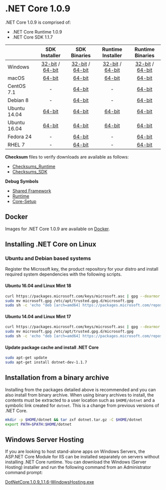 # .NET Core 1.0.9

.NET Core 1.0.9 is comprised of:

* .NET Core Runtime 1.0.9
* .NET Core SDK 1.1.7

|         | SDK Installer                                         | SDK Binaries                                                         | Runtime Installer                                                  | Runtime Binaries                                                   |
| ------- | :---------------------------------------------------: | :-------------------------------------------------------------------:| :----------------------------------------------------------------: | :----------------------------------------------------------------: |
| Windows                 | [32-bit](https://download.microsoft.com/download/4/E/6/4E64A465-F02E-43AD-9A86-A08A223A82C3/dotnet-dev-win-x86.1.1.7.exe) / [64-bit](https://download.microsoft.com/download/4/E/6/4E64A465-F02E-43AD-9A86-A08A223A82C3/dotnet-dev-win-x64.1.1.7.exe)  | [32-bit](https://download.microsoft.com/download/4/E/6/4E64A465-F02E-43AD-9A86-A08A223A82C3/dotnet-dev-win-x86.1.1.7.zip) / [64-bit](https://download.microsoft.com/download/4/E/6/4E64A465-F02E-43AD-9A86-A08A223A82C3/dotnet-dev-win-x64.1.1.7.zip) | [32-bit](https://download.microsoft.com/download/A/1/D/A1D5F1B5-A7B0-432B-A354-FCDC4B059149/dotnet-win-x86.1.0.9.exe) / [64-bit](https://download.microsoft.com/download/A/1/D/A1D5F1B5-A7B0-432B-A354-FCDC4B059149/dotnet-win-x64.1.0.9.exe) | [32-bit](https://download.microsoft.com/download/A/1/D/A1D5F1B5-A7B0-432B-A354-FCDC4B059149/dotnet-win-x86.1.0.9.zip) / [64-bit](https://download.microsoft.com/download/A/1/D/A1D5F1B5-A7B0-432B-A354-FCDC4B059149/dotnet-win-x64.1.0.9.zip) |
| macOS                   | [64-bit](https://download.microsoft.com/download/4/E/6/4E64A465-F02E-43AD-9A86-A08A223A82C3/dotnet-dev-osx-x64.1.1.7.pkg)  | [64-bit](https://download.microsoft.com/download/4/E/6/4E64A465-F02E-43AD-9A86-A08A223A82C3/dotnet-dev-osx-x64.1.1.7.tar.gz)                          | [64-bit](https://download.microsoft.com/download/A/1/D/A1D5F1B5-A7B0-432B-A354-FCDC4B059149/dotnet-osx-x64.1.0.9.pkg) | [64-bit](https://download.microsoft.com/download/A/1/D/A1D5F1B5-A7B0-432B-A354-FCDC4B059149/dotnet-osx-x64.1.0.9.tar.gz) |
| CentOS 7.1              | -                                                         | [64-bit](https://download.microsoft.com/download/4/E/6/4E64A465-F02E-43AD-9A86-A08A223A82C3/dotnet-dev-centos-x64.1.1.7.tar.gz)                          | - | [64-bit](https://download.microsoft.com/download/A/1/D/A1D5F1B5-A7B0-432B-A354-FCDC4B059149/dotnet-centos-x64.1.0.9.tar.gz) |
| Debian 8                | -                                                         | [64-bit](https://download.microsoft.com/download/4/E/6/4E64A465-F02E-43AD-9A86-A08A223A82C3/dotnet-dev-debian-x64.1.1.7.tar.gz)                          | - | [64-bit](https://download.microsoft.com/download/A/1/D/A1D5F1B5-A7B0-432B-A354-FCDC4B059149/dotnet-debian-x64.1.0.9.tar.gz) |
| Ubuntu 14.04            |[64-bit](https://download.microsoft.com/download/4/E/6/4E64A465-F02E-43AD-9A86-A08A223A82C3/dotnet-sdk-ubuntu-x64.1.1.7.deb)   | [64-bit](https://download.microsoft.com/download/4/E/6/4E64A465-F02E-43AD-9A86-A08A223A82C3/dotnet-dev-ubuntu-x64.1.1.7.tar.gz)                          |[64-bit](https://download.microsoft.com/download/A/1/D/A1D5F1B5-A7B0-432B-A354-FCDC4B059149/dotnet-sharedframework-ubuntu-x64.1.0.9.deb) | [64-bit](https://download.microsoft.com/download/A/1/D/A1D5F1B5-A7B0-432B-A354-FCDC4B059149/dotnet-ubuntu-x64.1.0.9.tar.gz) |
| Ubuntu 16.04            |[64-bit](https://download.microsoft.com/download/4/E/6/4E64A465-F02E-43AD-9A86-A08A223A82C3/dotnet-sdk-ubuntu.16.04-x64.1.1.7.deb)   | [64-bit](https://download.microsoft.com/download/4/E/6/4E64A465-F02E-43AD-9A86-A08A223A82C3/dotnet-dev-ubuntu.16.04-x64.1.1.7.tar.gz)                          |[64-bit](https://download.microsoft.com/download/A/1/D/A1D5F1B5-A7B0-432B-A354-FCDC4B059149/dotnet-sharedframework-ubuntu.16.04-x64.1.0.9.deb) | [64-bit](https://download.microsoft.com/download/A/1/D/A1D5F1B5-A7B0-432B-A354-FCDC4B059149/dotnet-ubuntu.16.04-x64.1.0.9.tar.gz) |
| Fedora 24               | -                                                         | [64-bit](https://download.microsoft.com/download/4/E/6/4E64A465-F02E-43AD-9A86-A08A223A82C3/dotnet-dev-fedora.24-x64.1.1.7.tar.gz)                          | - | [64-bit](https://download.microsoft.com/download/A/1/D/A1D5F1B5-A7B0-432B-A354-FCDC4B059149/dotnet-rhel-x64.1.0.9.tar.gz) |
| RHEL 7                  | -                                                         | [64-bit](https://download.microsoft.com/download/4/E/6/4E64A465-F02E-43AD-9A86-A08A223A82C3/dotnet-dev-rhel-x64.1.1.7.tar.gz)                          | - | [64-bit](https://download.microsoft.com/download/A/1/D/A1D5F1B5-A7B0-432B-A354-FCDC4B059149/dotnet-rhel-x64.1.0.9.tar.gz) |

**Checksum** files to verify downloads are available as follows:
* [Checksums_Runtime](1.0.9-runtime-sha.txt)
* [Checksums_SDK](1.1.7-sdk-sha.txt)

**Debug Symbols**
* [Shared Framework](https://download.microsoft.com/download/A/1/D/A1D5F1B5-A7B0-432B-A354-FCDC4B059149/corefx-1.0.9-symbols.zip)
* [Runtime](https://download.microsoft.com/download/A/1/D/A1D5F1B5-A7B0-432B-A354-FCDC4B059149/coreclr-1.0.9-symbols.zip)
* [Core-Setup](https://download.microsoft.com/download/A/1/D/A1D5F1B5-A7B0-432B-A354-FCDC4B059149/core-setup-1.0.9-symbols.zip)

## Docker

Images for .NET Core 1.0.9 are available on [Docker](https://hub.docker.com/r/microsoft/dotnet/).

## Installing .NET Core on Linux

### Ubuntu and Debian based systems

Register the Microsoft key, the product repository for your distro and install required system dependencies with the following scripts.

#### Ubuntu 16.04 and Linux Mint 18

```bash
curl https://packages.microsoft.com/keys/microsoft.asc | gpg --dearmor > microsoft.gpg
sudo mv microsoft.gpg /etc/apt/trusted.gpg.d/microsoft.gpg
sudo sh -c 'echo "deb [arch=amd64] https://packages.microsoft.com/repos/microsoft-ubuntu-xenial-prod xenial main" > /etc/apt/sources.list.d/dotnetdev.list'
```

#### Ubuntu 14.04 and Linux Mint 17

```bash
curl https://packages.microsoft.com/keys/microsoft.asc | gpg --dearmor > microsoft.gpg
sudo mv microsoft.gpg /etc/apt/trusted.gpg.d/microsoft.gpg
sudo sh -c 'echo "deb [arch=amd64] https://packages.microsoft.com/repos/microsoft-ubuntu-trusty-prod trusty main" > /etc/apt/sources.list.d/dotnetdev.list'
```

#### Update package cache and install .NET Core

```bash
sudo apt-get update
sudo apt-get install dotnet-dev-1.1.7
```

## Installation from a binary archive

Installing from the packages detailed above is recommended and you can also install from binary archive. When using binary archives to install, the contents must be extracted to a user location such as `$HOME/dotnet` and a symbolic link created for `dotnet`. This is a change from previous versions of .NET Core.

```bash
mkdir -p $HOME/dotnet && tar zxf dotnet.tar.gz -C $HOME/dotnet
export PATH=$PATH:$HOME/dotnet
```

## Windows Server Hosting

If you are looking to host stand-alone apps on Windows Servers, the ASP.NET Core Module for IIS can be installed separately on servers without installing .NET Core runtime. You can download the Windows (Server Hosting) installer and run the following command from an Administrator command prompt:

[DotNetCore.1.0.9_1.1.6-WindowsHosting.exe](https://download.microsoft.com/download/A/7/E/A7EF2AFF-F77B-4F77-A21B-0F7BD09A4065/DotNetCore.1.0.9_1.1.6-WindowsHosting.exe)
